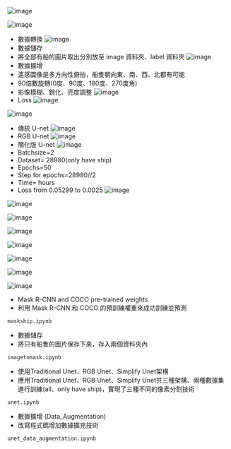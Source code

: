 ![image](https://github.com/03053020ITE/ship-detection/blob/master/7.PNG)

![image](https://github.com/03053020ITE/ship-detection/blob/master/1.PNG)
* 數據轉換
![image](https://github.com/03053020ITE/ship-detection/blob/master/2.PNG)
* 數據儲存
* 將全部有船的圖片取出分別放至 image 資料夾、label 資料夾
![image](https://github.com/03053020ITE/ship-detection/blob/master/3.PNG)
* 數據擴增
* 遙感圖像是多方向性俯拍，船隻朝向東、南、西、北都有可能
* 90倍數旋轉(0度、90度、180度、270度角)
* 影像模糊、銳化、亮度調整
![image](https://github.com/03053020ITE/ship-detection/blob/master/4.PNG)
* Loss
![image](https://github.com/03053020ITE/ship-detection/blob/master/5.PNG)

![image](https://github.com/03053020ITE/ship-detection/blob/master/8.PNG)
* 傳統 U-net
![image](https://github.com/03053020ITE/ship-detection/blob/master/traditional%20unet%20image.PNG)
* RGB U-net
![image](https://github.com/03053020ITE/ship-detection/blob/master/rgb%20unet%20image.PNG)
* 簡化版 U-net
![image](https://github.com/03053020ITE/ship-detection/blob/master/simplify%20unet%20image.PNG)
* Batchsize=2
* Dataset= 28980(only have ship)
* Epochs=50
* Step for epochs=28980//2
* Time= hours
* Loss from 0.05299 to 0.0025
![image](https://github.com/03053020ITE/ship-detection/blob/master/simplify%20unet%20train.PNG)

![image](https://github.com/03053020ITE/ship-detection/blob/master/6.PNG)

![image](https://github.com/03053020ITE/ship-detection/blob/master/traditional%20unet%20prdeict%20image.PNG)

![image](https://github.com/03053020ITE/ship-detection/blob/master/simplify%20unet%20prdeict%20image.PNG)

![image](https://github.com/03053020ITE/ship-detection/blob/master/rgb%20unet%20prdeict%20image.PNG)

![image](https://github.com/03053020ITE/ship-detection/blob/master/simplify%20unet%20prdeict%20image2.PNG)

![image](https://github.com/03053020ITE/ship-detection/blob/master/simplify%20unet%20prdeict%20image3.PNG)


![image](https://github.com/03053020ITE/ship-detection/blob/master/abstract.PNG)

* Mask R-CNN and COCO pre-trained weights
* 利用 Mask R-CNN 和 COCO 的預訓練權重來成功訓練並預測
```
maskship.ipynb
```
* 數據儲存
* 將只有船隻的圖片保存下來，存入兩個資料夾內

```
imagetomask.ipynb
```
* 使用Traditional Unet、RGB Unet、Simplify Unet架構
* 應用Traditional Unet、RGB Unet、Simplify Unet共三種架構、兩種數據集進行訓練(all、only have ship)，實現了三種不同的像素分割技術

```
unet.ipynb
``` 

* 數據擴增 (Data_Augmentation)
* 改寫程式碼增加數據擴充技術

```
unet_data_augmentation.ipynb
``` 
